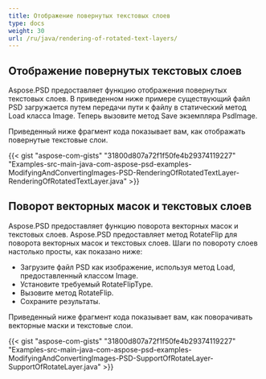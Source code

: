 ```yaml
---
title: Отображение повернутых текстовых слоев 
type: docs
weight: 30
url: /ru/java/rendering-of-rotated-text-layers/
---
```


## **Отображение повернутых текстовых слоев**
Aspose.PSD предоставляет функцию отображения повернутых текстовых слоев. В приведенном ниже примере существующий файл PSD загружается путем передачи пути к файлу в статический метод Load класса Image. Теперь вызовите метод Save экземпляра PsdImage.

Приведенный ниже фрагмент кода показывает вам, как отображать повернутые текстовые слои.

{{< gist "aspose-com-gists" "31800d807a72f1f50fe4b29374119227" "Examples-src-main-java-com-aspose-psd-examples-ModifyingAndConvertingImages-PSD-RenderingOfRotatedTextLayer-RenderingOfRotatedTextLayer.java" >}}
## **Поворот векторных масок и текстовых слоев**
Aspose.PSD предоставляет функцию поворота векторных масок и текстовых слоев. Aspose.PSD предоставляет метод RotateFlip для поворота векторных масок и текстовых слоев. Шаги по повороту слоев настолько просты, как показано ниже:

- Загрузите файл PSD как изображение, используя метод Load, предоставленный классом Image.
- Установите требуемый RotateFlipType.
- Вызовите метод RotateFlip.
- Сохраните результаты.

Приведенный ниже фрагмент кода показывает вам, как поворачивать векторные маски и текстовые слои.

{{< gist "aspose-com-gists" "31800d807a72f1f50fe4b29374119227" "Examples-src-main-java-com-aspose-psd-examples-ModifyingAndConvertingImages-PSD-SupportOfRotateLayer-SupportOfRotateLayer.java" >}}
